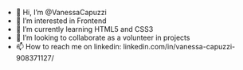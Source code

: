 - 👋 Hi, I’m @VanessaCapuzzi
- 👀 I’m interested in Frontend
- 🌱 I’m currently learning HTML5 and CSS3
- 💞️ I’m looking to collaborate as a volunteer in projects
- 📫 How to reach me on linkedin: linkedin.com/in/vanessa-capuzzi-908371127/

